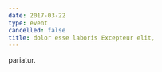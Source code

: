 ```yaml
---
date: 2017-03-22
type: event
cancelled: false
title: dolor esse laboris Excepteur elit,
---
```

pariatur.
